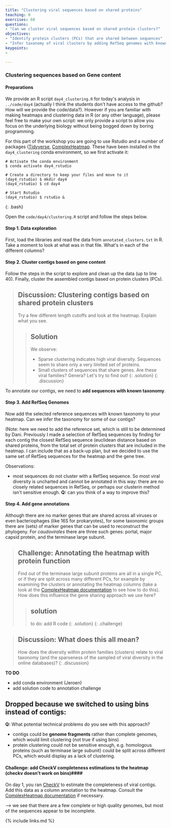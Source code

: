```yaml
---
title: "Clustering viral sequences based on shared proteins"
teaching: 0
exercises: 60
questions:
- "Can we cluster viral sequences based on shared protein clusters?"
objectives:
- "Identify protein clusters (PCs) that are shared between sequences"
- "Infer taxonomy of viral clusters by adding RefSeq genomes with known taxonomy"
keypoints:
-

---
```

### Clustering sequences based on Gene content

#### Preparations
We provide an R script `day4_clustering.R` for today's analysis in `../code/day4` (actually I think the students don't have access to the github? How will we provide the code/data?). However if you are familiar with making heatmaps and clustering data in R (or any other language), please feel free to make your own script: we only provide a script to allow you focus on the underlying biology without being bogged down by boring programming.

For this part of the workshop you are going to use Rstudio and a number of packages ([Tidyverse](https://www.tidyverse.org/), [ComplexHeatmap](https://jokergoo.github.io/ComplexHeatmap-reference/book/]). These have been installed in the `day4_clustering` conda environment, so we first activate it:

~~~
# Activate the conda environment
$ conda activate day4_rstudio

# Create a directory to keep your files and move to it
(day4_rstudio) $ mkdir day4
(day4_rstudio) $ cd day4

# Start Rstudio
(day4_rstudio) $ rstudio &
~~~
{: .bash}

Open the `code/day4/clustering.R` script and follow the steps below.

#### Step 1. Data exploration
First, load the libraries and read the data from `annotated_clusters.txt` in R. Take a moment to look at what was in that file. What's in each of the different columns?

#### Step 2. Cluster contigs based on gene content
Follow the steps in the script to explore and clean up the data (up to line 40). Finally, cluster the assembled contigs based on protein clusters (PCs).   

>## Discussion: Clustering contigs based on shared protein clusters
> Try a few different length cutoffs and look at the heatmap. Explain what you see.
> > ## Solution
> > We observe:
> > - Sparse clustering indicates high viral diversity. Sequences seem to share only a very limited set of proteins.
> > - Small clusters of sequences that share genes. Are these viral families? Genera? Let's try to find out!
> {: .solution}
{: .discussion}



To annotate our contigs, we need to **add sequences with known taxonomy**.

#### Step 3. Add RefSeq Genomes ####
Now add the selected reference sequences with known taxonomy to your heatmap. Can we infer the taxonomy for some of our contigs?

(Note: here we need to add the reference set, which is still to be determined by Dani.
Previously I made a selection of RefSeq sequences by finding for each contig the closest RefSeq sequence (euclidean distance based on shared proteins, from the total set of protein clusters that are included in the heatmap. I can include that as a back-up plan, but we decided to use the same set of RefSeq sequences for the heatmap and the gene tree.

Observations:
- most sequences do not cluster with a RefSeq sequence. So most viral diversity is uncharted and cannot be annotated in this way: there are no closely related sequences in RefSeq, or perhaps our clusterin method isn't sensitive enough.
**Q:** can you think of a way to improve this?  

#### Step 4. Add gene annotations ####
Although there are no marker genes that are shared across all viruses or even bacteriophages (like 16S for prokaryotes), for some taxonomic groups there are (sets) of marker genes that can be used to reconstruct the phylogeny. For *caudovirales* there are three such genes: portal, major capsid protein, and the terminase large subunit.

> ## Challenge: Annotating the heatmap with protein function
>Find out of the terminase large subunit proteins are all in a single PC, or if they are split across many different PCs, for example by examining the clusters or annotating the heatmap columns (take a look at the [ComplexHeatmap documentation](https://jokergoo.github.io/ComplexHeatmap-reference/book/) to see how to do this). How does this influence the gene sharing approach we use here?
> > ## solution
> > to do: add R code
> {: .solution}
{: .challenge}

>## Discussion: What does this all mean?
> How does the diversity within protein families (clusters) relate to viral taxonomy (and the sparseness of the sampled of viral diversity in the online databases)?
{: .discussion}

**TO DO**
- add conda environment (Jeroen)
- add solution code to annotation challenge


## Dropped because we switched to using bins instead of contigs:
**Q:** What potential technical problems do you see with this approach?
- contigs could be **genome fragments** rather than complete genomes, which would limit clustering (not true if using bins)  
- protein clustering could not be sensitive enough, e.g. homologous proteins (such as terminase large subunit) could be split across different PCs, which would display as a lack of clustering.


#### Challenge: add CheckV completeness estimations to the heatmap (checkv doesn't work on bins)####
On day 1, you ran [CheckV](https://www.nature.com/articles/s41587-020-00774-7) to estimate the completeness of viral contigs. Add this data as a column annotation to the heatmap. Consult the [ComplexHeatmap documentation](https://jokergoo.github.io/ComplexHeatmap-reference/book/) if necessary.

--> we see that there are a few complete or high quality genomes, but most of the sequences appear to be incomplete.




{% include links.md %}
